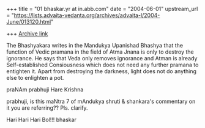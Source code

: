 +++
title = "01 bhaskar.yr at in.abb.com"
date = "2004-06-01"
upstream_url = "https://lists.advaita-vedanta.org/archives/advaita-l/2004-June/013120.html"

+++
[Archive link](https://lists.advaita-vedanta.org/archives/advaita-l/2004-June/013120.html)


The Bhashyakara writes in the Mandukya Upanishad Bhashya that the function
of Vedic pramana in the field of Atma Jnana is only to destroy the
ignorance.  He says that Veda only removes ignorance and Atman is already
Self-established Consiousness which does not need any further pramana to
entighten it. Apart from destroying the darkness, light does not do
anything else to enlighten  a pot.


praNAm prabhuji
Hare Krishna

prabhuji, is this maNtra 7 of mAndukya shruti & shankara's commentary on it
you are referring?? Pls. clarify.

Hari Hari Hari Bol!!!
bhaskar



